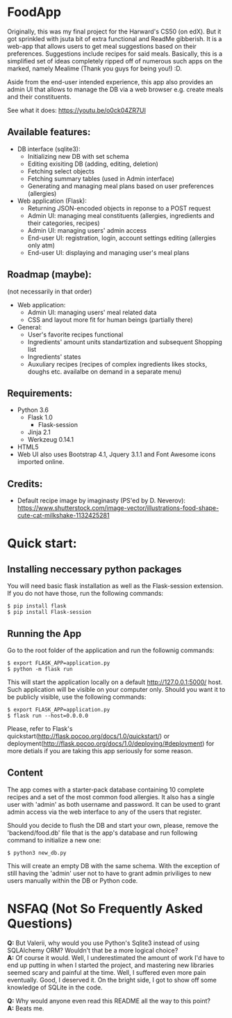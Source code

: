 # FoodApp

Originally, this was my final project for the Harward's CS50 (on edX). But it got sprinkled with jsuta bit of extra functional and ReadMe gibberish. It is a web-app that allows users to get meal suggestions based on their preferences. Suggestions include recipes for said meals. Basically, this is a simplified set of ideas completely ripped off of numerous such apps on the marked, namely Mealime (Thank you guys for being you!) :D.

Aside from the end-user intended experience, this app also provides an admin UI that allows to manage the DB via a web browser e.g. create meals and their constituents.

See what it does: https://youtu.be/o0ck04ZR7UI

## Available features:
* DB interface (sqlite3):
  - Initializing new DB with set schema
  - Editing exisiting DB (adding, editing, deletion)
  - Fetching select objects
  - Fetching summary tables (used in Admin interface)
  - Generating and managing meal plans based on user preferences (allergies)
* Web application (Flask):
  - Returning JSON-encoded objects in reponse to a POST request
  - Admin UI: managing meal constituents (allergies, ingredients and their categories, recipes)
  - Admin UI: managing users' admin access
  - End-user UI: registration, login, account settings editing (allergies only atm)
  - End-user UI: displaying and managing user's meal plans

## Roadmap (maybe):
(not necessarily in that order)
* Web application:
  - Admin UI: managing users' meal related data
  - CSS and layout more fit for human beings (partially there)
* General:
  - User's favorite recipes functional
  - Ingredients' amount units standartization and subsequent Shopping list
  - Ingredients' states
  - Auxuliary recipes (recipes of complex ingredients likes stocks, doughs etc. availalbe on demand in a separate menu)

## Requirements:
- Python 3.6
  - Flask 1.0
    - Flask-session
  - Jinja 2.1
  - Werkzeug 0.14.1
- HTML5
- Web UI also uses Bootstrap 4.1, Jquery 3.1.1 and Font Awesome icons imported online.

## Credits:
- Default recipe image by imaginasty (PS'ed by D. Neverov): https://www.shutterstock.com/image-vector/illustrations-food-shape-cute-cat-milkshake-1132425281

# Quick start:
## Installing neccessary python packages
You will need basic flask installation as well as the Flask-session extension. If you do not have those, run the following commands:
```
$ pip install flask
$ pip install Flask-session
```

## Running the App
Go to the root folder of the application and run the follownig commands:
```
$ export FLASK_APP=application.py
$ python -m flask run
```
This will start the application locally on a default http://127.0.0.1:5000/ host. Such application will be visible on your computer only. Should you want it to be publicly visible, use the following commands:
```
$ export FLASK_APP=application.py
$ flask run --host=0.0.0.0
```
Please, refer to Flask's quickstart(http://flask.pocoo.org/docs/1.0/quickstart/) or deployment(http://flask.pocoo.org/docs/1.0/deploying/#deployment) for more detials if you are taking this app seriously for some reason.

## Content
The app comes with a starter-pack database containing 10 complete recipes and a set of the most common food allergies.
It also has a single user with 'admin' as both username and password. It can be used to grant admin access via the web interface to any of the users that register.

Should you decide to flush the DB and start your own, please, remove the 'backend/food.db' file that is the app's database and run following command to initialize a new one:
```
$ python3 new_db.py
```
This will create an empty DB with the same schema. With the exception of still having the 'admin' user not to have  to grant admin priviliges to new users manually within the DB or Python code.


# NSFAQ (Not So Frequently Asked Questions)
**Q:** But Valerii, why would you use Python's Sqlite3 instead of using SQLAlchemy ORM? Wouldn't that be a more logical choice?  
**A:** Of course it would. Well, I underestimated the amount of work I'd have to end up putting in when I started the project, and mastering new libraries seemed scary and painful at the time. Well, I  suffered even more pain eventually. Good, I deserved it. On the bright side, I got to show off some knowledge of SQLite in the code.

**Q:** Why would anyone even read this README all the way to this point?  
**A:** Beats me.
